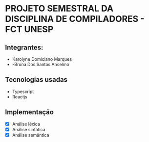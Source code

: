 # PROJETO SEMESTRAL DA DISCIPLINA DE COMPILADORES - FCT UNESP 

## Integrantes: 
- Karolyne Domiciano Marques
- -Bruna Dos Santos Anselmo

## Tecnologias usadas
- Typescript
- Reactjs

## Implementação
- [X] Análise léxica
- [X] Análise sintática
- [X] Análise semântica
